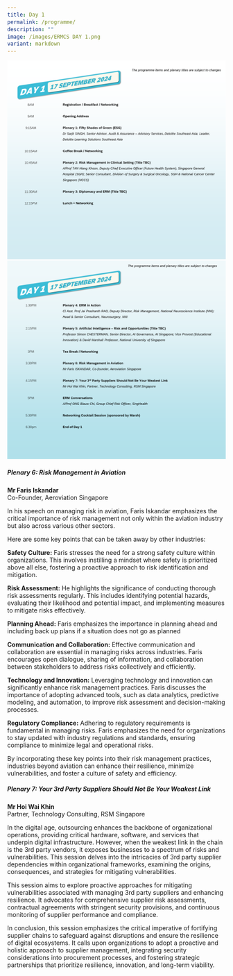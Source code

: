 ```yaml
---
title: Day 1
permalink: /programme/
description: ""
image: /images/ERMCS DAY 1.png
variant: markdown
---
```

![](/images/Slide1.png)![](/images/Slide2.png)


##### **Plenary 6: Risk Management in Aviation**

**Mr Faris Iskandar**
<br>
Co-Founder, Aeroviation Singapore

In his speech on managing risk in aviation, Faris Iskandar emphasizes the critical importance of risk management not only within the aviation industry but also across various other sectors.

Here are some key points that can be taken away by other industries:

**Safety Culture:** Faris stresses the need for a strong safety culture within organizations. This involves instilling a mindset where safety is prioritized above all else, fostering a proactive approach to risk identification and mitigation.

**Risk Assessment:** He highlights the significance of conducting thorough risk assessments regularly. This includes identifying potential hazards, evaluating their likelihood and potential impact, and implementing measures to mitigate risks effectively.

**Planning Ahead:** Faris emphasizes the importance in planning ahead and including back up plans if a situation does not go as planned

**Communication and Collaboration:** Effective communication and collaboration are essential in managing risks across industries. Faris encourages open dialogue, sharing of information, and collaboration between stakeholders to address risks collectively and efficiently.

**Technology and Innovation:** Leveraging technology and innovation can significantly enhance risk management practices. Faris discusses the importance of adopting advanced tools, such as data analytics, predictive modeling, and automation, to improve risk assessment and decision-making processes.

**Regulatory Compliance:** Adhering to regulatory requirements is fundamental in managing risks. Faris emphasizes the need for organizations to stay updated with industry regulations and standards, ensuring compliance to minimize legal and operational risks.

By incorporating these key points into their risk management practices, industries beyond aviation can enhance their resilience, minimize vulnerabilities, and foster a culture of safety and efficiency.

##### **Plenary 7: Your 3rd Party Suppliers Should Not Be Your Weakest Link**

**Mr Hoi Wai Khin**
<br>
Partner, Technology Consulting, RSM Singapore
  
In the digital age, outsourcing enhances the backbone of organizational operations, providing critical hardware, software, and services that underpin digital infrastructure. However, when the weakest link in the chain is the 3rd party vendors, it exposes businesses to a spectrum of risks and vulnerabilities. This session delves into the intricacies of 3rd party supplier dependencies within organizational frameworks, examining the origins, consequences, and strategies for mitigating vulnerabilities.

This session aims to explore proactive approaches for mitigating vulnerabilities associated with managing 3rd party suppliers and enhancing resilience. It advocates for comprehensive supplier risk assessments, contractual agreements with stringent security provisions, and continuous monitoring of supplier performance and compliance.

In conclusion, this session emphasizes the critical imperative of fortifying supplier chains to safeguard against disruptions and ensure the resilience of digital ecosystems. It calls upon organizations to adopt a proactive and holistic approach to supplier management, integrating security considerations into procurement processes, and fostering strategic partnerships that prioritize resilience, innovation, and long-term viability.